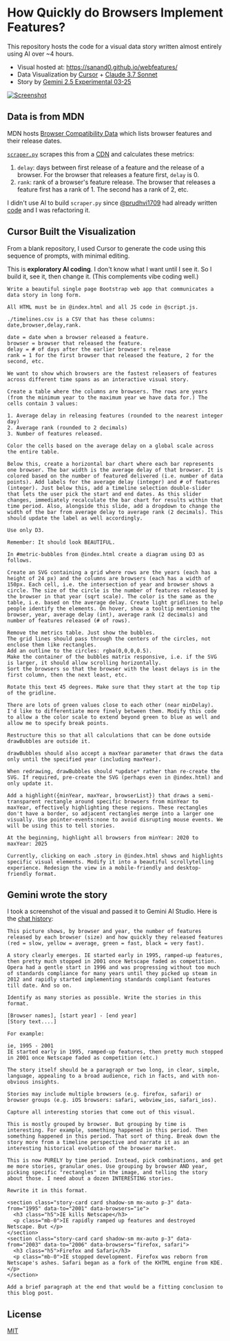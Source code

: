 # How Quickly do Browsers Implement Features?

This repository hosts the code for a visual data story written almost entirely using AI over ~4 hours.

- Visual hosted at: <https://sanand0.github.io/webfeatures/>
- Data Visualization by [Cursor](https://www.cursor.com/) + [Claude 3.7 Sonnet](https://www.anthropic.com/news/claude-3-7-sonnet)
- Story by [Gemini 2.5 Experimental 03-25](https://blog.google/technology/google-deepmind/gemini-model-thinking-updates-march-2025/)

[![Screenshot](screenshot.webp)](https://sanand0.github.io/webfeatures/)

## Data is from MDN

MDN hosts [Browser Compatibility Data](https://github.com/mdn/browser-compat-data) which lists browser features and their release dates.

[`scraper.py`](scraper.py) scrapes this from a [CDN](https://cdn.jsdelivr.net/npm/@mdn/browser-compat-data@6.0.0/) and calculates these metrics:

1. `delay`: days between first release of a feature and the release of a browser. For the browser that releases a feature first, `delay` is 0.
2. `rank`: rank of a browser's feature release. The browser that releases a feature first has a rank of 1. The second has a rank of 2, etc.

I didn't use AI to build `scraper.py` since [@prudhvi1709](https://github.com/prudhvi1709/) had already written [code](https://github.com/prudhvi1709/webfeatures) and I was refactoring it.

## Cursor Built the Visualization

From a blank repository, I used Cursor to generate the code using this sequence of prompts, with minimal editing.

This is **exploratory AI coding**. I don't know what I want until I see it. So I build it, see it, then change it. (This complements vibe coding well.)

```
Write a beautiful single page Bootstrap web app that communicates a data story in long form.

All HTML must be in @index.html and all JS code in @script.js.

./timelines.csv is a CSV that has these columns: date,browser,delay,rank.

date = date when a browser released a feature.
browser = browser that released the feature.
delay = # of days after the earlier browser's release
rank = 1 for the first browser that released the feature, 2 for the second, etc.

We want to show which browsers are the fastest releasers of features across different time spans as an interactive visual story.

Create a table where the columns are browsers. The rows are years (from the minimum year to the maximum year we have data for.) The cells contain 3 values:

1. Average delay in releasing features (rounded to the nearest integer day)
2. Average rank (rounded to 2 decimals)
3. Number of features released.

Color the cells based on the average delay on a global scale across the entire table.

Below this, create a horizontal bar chart where each bar represents one browser. The bar width is the average delay of that browser. It is colored based on the number of featured delivered (i.e. number of data points). Add labels for the average delay (integer) and # of features (integer). Just below this, add a timeline selection double-slider that lets the user pick the start and end dates. As this slider changes, immediately recalculate the bar chart for results within that time period. Also, alongside this slide, add a dropdown to change the width of the bar from average delay to average rank (2 decimals). This should update the label as well accordingly.

Use only D3.

Remember: It should look BEAUTIFUL.
```

```
In #metric-bubbles from @index.html create a diagram using D3 as follows.

Create an SVG containing a grid where rows are the years (each has a height of 24 px) and the columns are browsers (each has a width of 150px. Each cell, i.e. the intersection of year and browser shows a circle. The size of the circle is the number of features released by the browser in that year (sqrt scale). The color is the same as the table, i.e. based on the average delay. Create light gridlines to help people identify the elements. On hover, show a tooltip mentioning the browser, year, average delay (int), average rank (2 decimals) and number of features released (# of rows).
```

```
Remove the metrics table. Just show the bubbles.
The grid lines should pass through the centers of the circles, not enclose them like rectangles.
Add an outline to the circles: rgba(0,0,0,0.5).
Make the container of the bubbles matrix responsive, i.e. if the SVG is larger, it should allow scrolling horizontally.
Sort the browsers so that the browser with the least delays is in the first column, then the next least, etc.
```

```
Rotate this text 45 degrees. Make sure that they start at the top tip of the gridline.
```

```
There are lots of green values close to each other (near minDelay). I'd like to differentiate more finely between them. Modify this code to allow a the color scale to extend beyond green to blue as well and allow me to specify break points.
```

```
Restructure this so that all calculations that can be done outside drawBubbles are outside it.

drawBubbles should also accept a maxYear parameter that draws the data only until the specified year (including maxYear).

When redrawing, drawBubbles should *update* rather than re-create the SVG. If required, pre-create the SVG (perhaps even in @index.html) and only update it.

Add a highlight({minYear, maxYear, browserList}) that draws a semi-transparent rectangle around specific browsers from minYear to maxYear, effectively highlighting these regions. These rectangles don't have a border, so adjacent rectangles merge into a larger one visually. Use pointer-events:none to avoid disrupting mouse events. We will be using this to tell stories.

At the beginning, highlight all browsers from minYear: 2020 to maxYear: 2025
```

```
Currently, clicking on each .story in @index.html shows and highlights specific visual elements. Modify it into a beautiful scrollytelling experience. Redesign the view in a mobile-friendly and desktop-friendly format.
```

## Gemini wrote the story

I took a screenshot of the visual and passed it to Gemini AI Studio. Here is the [chat history](https://aistudio.google.com/app/prompts?state=%7B%22ids%22:%5B%221zdrvHulkCetwiaObMmQqrO_bFJhnIBlO%22%5D,%22action%22:%22open%22,%22userId%22:%22108207362455575853987%22,%22resourceKeys%22:%7B%7D%7D&usp=sharing):

```
This picture shows, by browser and year, the number of features released by each browser (size) and how quickly they released features (red = slow, yellow = average, green = fast, black = very fast).

A story clearly emerges. IE started early in 1995, ramped-up features, then pretty much stopped in 2001 once Netscape faded as competition. Opera had a gentle start in 1996 and was progressing without too much of standards compliance for many years until they picked up steam in 2012 and rapidly started implementing standards compliant features till date. And so on.

Identify as many stories as possible. Write the stories in this format.

[Browser names], [start year] - [end year]
[Story text....]

For example:

ie, 1995 - 2001
IE started early in 1995, ramped-up features, then pretty much stopped in 2001 once Netscape faded as competition (etc.)

The story itself should be a paragraph or two long, in clear, simple, language, appealing to a broad audience, rich in facts, and with non-obvious insights.

Stories may include multiple browsers (e.g. firefox, safari) or browser groups (e.g. iOS browsers: safari, webview_ios, safari_ios).

Capture all interesting stories that come out of this visual.
```

```
This is mostly grouped by browser. But grouping by time is interesting. For example, something happened in this period. Then something happened in this period. That sort of thing. Break down the story more from a timeline perspective and narrate it as an interesting historical evolution of the browser market.
```

```
This is now PURELY by time period. Instead, pick combinations, and get me more stories, granular ones. Use grouping by browser AND year, picking specific "rectangles" in the image, and telling the story about those. I need about a dozen INTERESTING stories.
```

```
Rewrite it in this format.

<section class="story-card card shadow-sm mx-auto p-3" data-from="1995" data-to="2001" data-browsers="ie">
  <h3 class="h5">IE kills Netscape</h3>
  <p class="mb-0">IE rapidly ramped up features and destroyed Netscape. But </p>
</section>
<section class="story-card card shadow-sm mx-auto p-3" data-from="2003" data-to="2006" data-browsers="firefox, safari">
  <h3 class="h5">Firefox and Safari</h3>
  <p class="mb-0">IE stopped development. Firefox was reborn from Netscape's ashes. Safari began as a fork of the KHTML engine from KDE.</p>
</section>
```

```
Add a brief paragraph at the end that would be a fitting conclusion to this blog post.
```

## License

[MIT](LICENSE)
